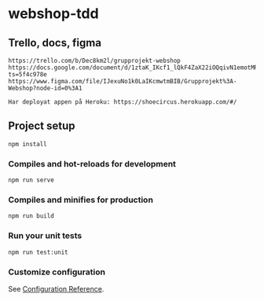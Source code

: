 # webshop-tdd

## Trello, docs, figma

```
https://trello.com/b/Dec8km2l/grupprojekt-webshop
https://docs.google.com/document/d/1ztaK_IKcf1_lQkF4ZaX22iOQqivN1emotMRyzGWg6Io/edit?ts=5f4c978e
https://www.figma.com/file/IJexuNo1k0LaIKcmwtmBIB/Grupprojekt%3A-Webshop?node-id=0%3A1

Har deployat appen på Heroku: https://shoecircus.herokuapp.com/#/

```

## Project setup

```
npm install
```

### Compiles and hot-reloads for development

```
npm run serve
```

### Compiles and minifies for production

```
npm run build
```

### Run your unit tests

```
npm run test:unit
```

### Customize configuration

See [Configuration Reference](https://cli.vuejs.org/config/).
